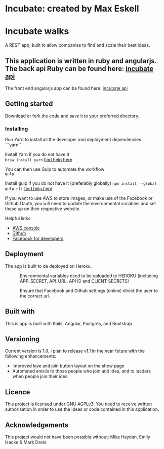 # Incubate: created by Max Eskell

<h1> Incubate walks </h1>
A REST app, built to allow companies to find and scale their best ideas.

<h2> This application is written in ruby and angularjs.  
The back api Ruby can be found here: <a href="https://github.com/maxeskell/inQb8-api">incubate api</a></h2>
The front end angularjs app can be found here: <a href="https://github.com/maxeskell/inQb8-frontend">incubate api</a></h2>

<h2> Getting started </h2>
Download or fork the code and save it to your preferred directory.  

<h3> Installing </h3>
Run Yarn to install all the developer and deployment dependencies </br>
```yarn```

Install Yarn if you do not have it </br>
```brew install yarn``` <a href="https://yarnpkg.com/lang/en/docs/install/"> find help here</a>

You can then use Gulp to automate the workflow </br>
```gulp```

Install gulp if you do not have it (preferably globally)
```npm install --global gulp-cli``` <a href="https://github.com/gulpjs/gulp/blob/master/docs/getting-started.md"> find help here </a>

If you want to use AWS to store images, or make use of the Facebook or Github Oauth, you will need to update the environmental variables and set these up on their respective website.

Helpful links:
<ul>
<li><a href="https://aws.amazon.com/console/"> AWS console </a></li>
<li><a href="https://github.com/">Github</a></li>
<li><a href="https://developers.facebook.com/">Facebook for developers </a></li>
</ul>

<h2> Deployment </h2>
The app is built to de deployed on Heroku.  
<ul>
<ol>Environmental variables need to be uploaded to HEROKU (including APP_SECRET, API_URL, API ID and CLIENT SECRETS) </ol>
<ol>Ensure that Facebook and Github settings (online) direct the user to the correct url.</ol>
</ul>


<h2> Built with </h2>
This is app is built with Rails, Angular, Postgres, and Bootstrap

<h2> Versioning </h2>
Current version is 1.0.  I plan to release v1.1 in the near future with the following enhancements:
<ul>
<li> Improved love and join button layout on the show page </li>
<li> Automated emails to those people who join and idea, and to leaders when people join their idea </li>
</ul>

<h2> Licence </h2>
This project is licensed under GNU AGPLv3.  You need to receive written authorisation in order to use the ideas or code contained in this application.

<h2> Acknowledgements </h2>
This project would not have been possible without:
Mike Hayden,  Emily Isacke & Mark Davis
